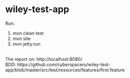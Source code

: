 # wiley-test-app
Run:
1. mvn clean test
2. mvn site
3. mvn jetty:run
<br/>
The report on: http://localhost:8080/
<br/>
BDD: https://github.com/cyberspaceru/wiley-test-app/blob/master/src/test/resources/features/first.feature
